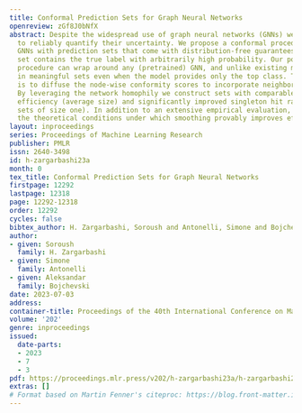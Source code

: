 ```yaml
---
title: Conformal Prediction Sets for Graph Neural Networks
openreview: zGf8J0bNfX
abstract: Despite the widespread use of graph neural networks (GNNs) we lack methods
  to reliably quantify their uncertainty. We propose a conformal procedure to equip
  GNNs with prediction sets that come with distribution-free guarantees – the output
  set contains the true label with arbitrarily high probability. Our post-processing
  procedure can wrap around any (pretrained) GNN, and unlike existing methods, results
  in meaningful sets even when the model provides only the top class. The key idea
  is to diffuse the node-wise conformity scores to incorporate neighborhood information.
  By leveraging the network homophily we construct sets with comparable or better
  efficiency (average size) and significantly improved singleton hit ratio (correct
  sets of size one). In addition to an extensive empirical evaluation, we investigate
  the theoretical conditions under which smoothing provably improves efficiency.
layout: inproceedings
series: Proceedings of Machine Learning Research
publisher: PMLR
issn: 2640-3498
id: h-zargarbashi23a
month: 0
tex_title: Conformal Prediction Sets for Graph Neural Networks
firstpage: 12292
lastpage: 12318
page: 12292-12318
order: 12292
cycles: false
bibtex_author: H. Zargarbashi, Soroush and Antonelli, Simone and Bojchevski, Aleksandar
author:
- given: Soroush
  family: H. Zargarbashi
- given: Simone
  family: Antonelli
- given: Aleksandar
  family: Bojchevski
date: 2023-07-03
address: 
container-title: Proceedings of the 40th International Conference on Machine Learning
volume: '202'
genre: inproceedings
issued:
  date-parts:
  - 2023
  - 7
  - 3
pdf: https://proceedings.mlr.press/v202/h-zargarbashi23a/h-zargarbashi23a.pdf
extras: []
# Format based on Martin Fenner's citeproc: https://blog.front-matter.io/posts/citeproc-yaml-for-bibliographies/
---
```

